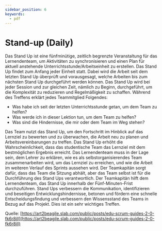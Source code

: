 ```yaml
---
sidebar_position: 6
keywords:
  - pdf
---
```


# Stand-up (Daily)
Das Stand Up ist eine fünfminütige, zeitlich begrenzte Veranstaltung für das Lernendenteam, um Aktivitäten zu synchronisieren und einen Plan für aktuell anstehende Unterrichtsstunde/Arbeitseinheit zu erstellen. Das Stand Up findet zum Anfang jeder Einheit statt. Dabei wird die Arbeit seit dem letzten Stand Up überprüft und vorausgesagt, welche Arbeiten bis zum nächsten Stand Up durchgeführt werden können.
Das Stand Up wird bei jeder Session und zur gleichen Zeit, nämlich zu Beginn, durchgeführt, um die Komplexität zu reduzieren und Regelmäßigkeit zu schaffen. Während des Treffens erklärt jedes Teammitglied Folgendes:
- Was habe ich seit der letzten Unterrichtsstunde getan, um dem Team zu helfen?
- Was werde ich in dieser Lektion tun, um dem Team zu helfen?
- Was sind die Hindernisse, die mir oder dem Team im Weg stehen?

Das Team nutzt das Stand Up, um den Fortschritt im Hinblick auf das Lernziel zu bewerten und zu überwachen, die Arbeit neu zu planen und Arbeitsvereinbarungen zu treffen. Das Stand Up erhöht die Wahrscheinlichkeit, dass das studentische Team das Lernziel mit dem bestmöglichen Ergebnis erreicht. Das Lernendenteam muss in der Lage sein, dem Lehrer zu erklären, wie es als selbstorganisierendes Team zusammenarbeiten wird, um das Lernziel zu erreichen, und wie die Arbeit im weiteren Verlauf des Sprints aussehen wird.
Der Teamkapitän sorgt dafür, dass das Team die Sitzung abhält, aber das Team selbst ist für die Durchführung des Stand Ups verantwortlich. Der Teamkapitän hilft dem Lernendenteam, das Stand Up innerhalb der Fünf-Minuten-Frist durchzuführen.
Stand Ups verbessern die Kommunikation, identifizieren und beseitigen Entwicklungshindernisse, betonen und fördern eine schnelle Entscheidungsfindung und verbessern den Wissensstand des Teams in Bezug auf das Projekt. Dies ist ein sehr wichtiges Treffen.

Quelle: [https://art2beagile.slab.com/public/posts/edu-scrum-guides-2-0-fk6r8ill](https://art2beagile.slab.com/public/posts/edu-scrum-guides-2-0-fk6r8ill)
